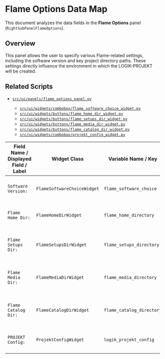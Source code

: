 # Flame Options Data Map

This document analyzes the data fields in the **Flame Options** panel (`RightSubPanelFlameOptions`).

## Overview

This panel allows the user to specify various Flame-related settings, including the software version and key project directory paths. These settings directly influence the environment in which the LOGIK-PROJEKT will be created.

## Related Scripts

* [`src/ui/panels/flame_options_panel.py`](<../src/ui/panels/flame_options_panel.py>)

    * [`src/ui/widgets/combobox/flame_software_choice_widget.py`](<../src/ui/widgets/combobox/flame_software_choice_widget.py>)
    * [`src/ui/widgets/buttons/flame_home_dir_widget.py`](<../src/ui/widgets/buttons/flame_home_dir_widget.py>)
    * [`src/ui/widgets/buttons/flame_setups_dir_widget.py`](<../src/ui/widgets/buttons/flame_setups_dir_widget.py>)
    * [`src/ui/widgets/buttons/flame_media_dir_widget.py`](<../src/ui/widgets/buttons/flame_media_dir_widget.py>)
    * [`src/ui/widgets/buttons/flame_catalog_dir_widget.py`](<../src/ui/widgets/buttons/flame_catalog_dir_widget.py>)
    * [`src/ui/widgets/combobox/projekt_config_widget.py`](<../src/ui/widgets/combobox/projekt_config_widget.py>)

| Field Name / Displayed Field / Label | Widget Class | Variable Name / Key | Is Displayed? | Data Source (Panel & Widget) | JSON Key | Notes |
|---|---|---|---|---|---|---|
| `Software Version:` | `FlameSoftwareChoiceWidget` | `flame_software_choice` | Yes | User Input | Internal Use | Combobox selection for the Flame software version. Data flows to `projekt_summary_data_map.md`. |
| `Flame Home Dir:` | `FlameHomeDirWidget` | `flame_home_directory` | Yes | User Input | Internal Use | Button that opens a directory selection dialog for the Flame project root. Data flows to `projekt_summary_data_map.md`. |
| `Flame Setups Dir:` | `FlameSetupsDirWidget` | `flame_setups_directory` | Yes | User Input / Default from `sysconfig.cfg` | Internal Use | Button that opens a directory selection dialog for the Flame project setups directory. Default value is loaded from `sysconfig.cfg`. |
| `Flame Media Dir:` | `FlameMediaDirWidget` | `flame_media_directory` | Yes | User Input / Default from `sysconfig.cfg` | Internal Use | Button that opens a directory selection dialog for the Flame project media directory. Default value is loaded from `sysconfig.cfg`. |
| `Flame Catalog Dir:` | `FlameCatalogDirWidget` | `flame_catalog_directory` | Yes | User Input / Default from `sysconfig.cfg` | Internal Use | Button that opens a directory selection dialog for the Flame project catalog directory. Default value is loaded from `sysconfig.cfg`. |
| `PROJEKT Config:` | `ProjektConfigWidget` | `logik_projekt_config` | Yes | User Input | Internal Use | Combobox selection for the LOGIK-PROJEKT configuration. Data flows to `projekt_summary_data_map.md`. |